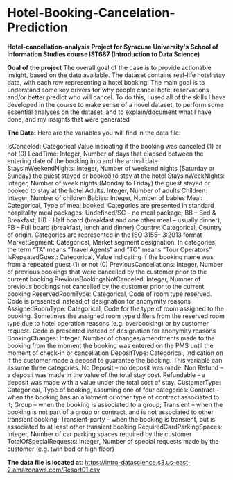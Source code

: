 # Hotel-Booking-Cancelation-Prediction

**Hotel-cancellation-analysis**
**Project for Syracuse University's School of Information Studies course IST687 (Introduction to Data Science)**

**Goal of the project**
The overall goal of the case is to provide actionable insight, based on the data available.
The dataset contains real-life hotel stay data, with each row representing a hotel booking.
The main goal is to understand some key drivers for why people cancel hotel reservations and/or better predict who will cancel. To do this, I used all of the skills I have developed in the course to make sense of a novel dataset, to perform some essential analyses on the dataset, and to explain/document what I have done, and my insights that were generated

**The Data:**
Here are the variables you will find in the data file:

IsCanceled: Categorical Value indicating if the booking was canceled (1) or not (0)
LeadTime: Integer, Number of days that elapsed between the entering date of the booking into and the arrival date
StaysInWeekendNights: Integer, Number of weekend nights (Saturday or Sunday) the guest stayed or booked to stay at the hotel
StaysInWeekNights: Integer, Number of week nights (Monday to Friday) the guest stayed or booked to stay at the hotel
Adults: Integer, Number of adults
Children: Integer, Number of children
Babies: Integer, Number of babies
Meal: Categorical, Type of meal booked. Categories are presented in standard hospitality meal packages: Undefined/SC – no meal package; BB – Bed & Breakfast; HB – Half board (breakfast and one other meal – usually dinner); FB – Full board (breakfast, lunch and dinner)
Country: Categorical, Country of origin. Categories are represented in the ISO 3155– 3:2013 format
MarketSegment: Categorical, Market segment designation. In categories, the term “TA” means “Travel Agents” and “TO” means “Tour Operators”
IsRepeatedGuest: Categorical, Value indicating if the booking name was from a repeated guest (1) or not (0)
PreviousCancellations: Integer, Number of previous bookings that were cancelled by the customer prior to the current booking
PreviousBookingsNotCanceled: Integer, Number of previous bookings not cancelled by the customer prior to the current booking
ReservedRoomType: Categorical, Code of room type reserved. Code is presented instead of designation for anonymity reasons
AssignedRoomType: Categorical, Code for the type of room assigned to the booking. Sometimes the assigned room type differs from the reserved room type due to hotel operation reasons (e.g. overbooking) or by customer request. Code is presented instead of designation for anonymity reasons
BookingChanges: Integer, Number of changes/amendments made to the booking from the moment the booking was entered on the PMS until the moment of check-in or cancellation
DepositType: Categorical, Indication on if the customer made a deposit to guarantee the booking. This variable can assume three categories: No Deposit – no deposit was made. Non Refund – a deposit was made in the value of the total stay cost. Refundable – a deposit was made with a value under the total cost of stay.
CustomerType: Categorical, Type of booking, assuming one of four categories: Contract - when the booking has an allotment or other type of contract associated to it; Group – when the booking is associated to a group; Transient – when the booking is not part of a group or contract, and is not associated to other transient booking; Transient-party – when the booking is transient, but is associated to at least other transient booking
RequiredCardParkingSpaces: Integer, Number of car parking spaces required by the customer
TotalOfSpecialRequests: Integer, Number of special requests made by the customer (e.g. twin bed or high floor)

**The data file is located at**: https://intro-datascience.s3.us-east-2.amazonaws.com/Resort01.csv
